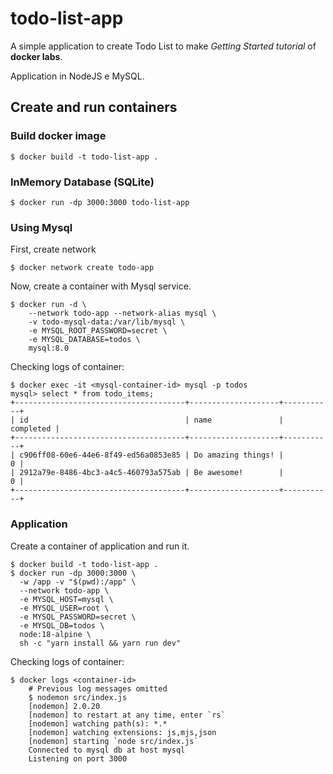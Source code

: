 # todo-list-app

A simple application to create Todo List to make _Getting Started tutorial_ of **docker labs**.

Application in NodeJS e MySQL.


## Create and run containers

### Build docker image
```
$ docker build -t todo-list-app .
```

### InMemory Database (SQLite)
```
$ docker run -dp 3000:3000 todo-list-app
```

### Using Mysql
First, create network
```
$ docker network create todo-app
```
Now, create a container with Mysql service.

```
$ docker run -d \
    --network todo-app --network-alias mysql \
    -v todo-mysql-data:/var/lib/mysql \
    -e MYSQL_ROOT_PASSWORD=secret \
    -e MYSQL_DATABASE=todos \
    mysql:8.0
```

Checking logs of container:
```
$ docker exec -it <mysql-container-id> mysql -p todos
mysql> select * from todo_items;
+--------------------------------------+--------------------+-----------+
| id                                   | name               | completed |
+--------------------------------------+--------------------+-----------+
| c906ff08-60e6-44e6-8f49-ed56a0853e85 | Do amazing things! |         0 |
| 2912a79e-8486-4bc3-a4c5-460793a575ab | Be awesome!        |         0 |
+--------------------------------------+--------------------+-----------+
```


### Application
Create a container of application and run it.
```
$ docker build -t todo-list-app .
$ docker run -dp 3000:3000 \
  -w /app -v "$(pwd):/app" \
  --network todo-app \
  -e MYSQL_HOST=mysql \
  -e MYSQL_USER=root \
  -e MYSQL_PASSWORD=secret \
  -e MYSQL_DB=todos \
  node:18-alpine \
  sh -c "yarn install && yarn run dev"
```

Checking logs of container:
```
$ docker logs <container-id>
    # Previous log messages omitted
    $ nodemon src/index.js
    [nodemon] 2.0.20
    [nodemon] to restart at any time, enter `rs`
    [nodemon] watching path(s): *.*
    [nodemon] watching extensions: js,mjs,json
    [nodemon] starting `node src/index.js`
    Connected to mysql db at host mysql
    Listening on port 3000
```